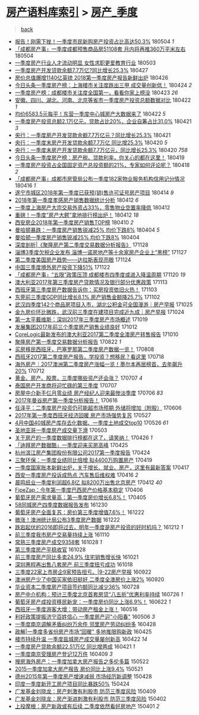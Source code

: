 [房产语料库索引](../../README.md)  > [房产_季度](房产_季度.md)
====
> [back](../README.md)

- [报告！刚需下挫！一季度市民新购房产投资占比高达50.3%](http://jkwz.applinzi.com/ittc/7099274288278537223.html#%E6%8A%A5%E5%91%8A%EF%BC%81%E5%88%9A%E9%9C%80%E4%B8%8B%E6%8C%AB%EF%BC%81%E4%B8%80%E5%AD%A3%E5%BA%A6%E5%B8%82%E6%B0%91%E6%96%B0%E8%B4%AD%E6%88%BF%E4%BA%A7%E6%8A%95%E8%B5%84%E5%8D%A0%E6%AF%94%E9%AB%98%E8%BE%BE50.3%25) 180504 *1* 
- [「成都房产事」一季度成都预售商品房51108套 月内将再推360万平米左右](http://jkwz.applinzi.com/ittc/7099253920243385360.html#%E3%80%8C%E6%88%90%E9%83%BD%E6%88%BF%E4%BA%A7%E4%BA%8B%E3%80%8D%E4%B8%80%E5%AD%A3%E5%BA%A6%E6%88%90%E9%83%BD%E9%A2%84%E5%94%AE%E5%95%86%E5%93%81%E6%88%BF51108%E5%A5%97+%E6%9C%88%E5%86%85%E5%B0%86%E5%86%8D%E6%8E%A8360%E4%B8%87%E5%B9%B3%E7%B1%B3%E5%B7%A6%E5%8F%B3) 180504  
- [一季度房产行业人才流动明显 女性求职更爱教育行业](http://jkwz.applinzi.com/ittc/7098838803441779729.html#%E4%B8%80%E5%AD%A3%E5%BA%A6%E6%88%BF%E4%BA%A7%E8%A1%8C%E4%B8%9A%E4%BA%BA%E6%89%8D%E6%B5%81%E5%8A%A8%E6%98%8E%E6%98%BE+%E5%A5%B3%E6%80%A7%E6%B1%82%E8%81%8C%E6%9B%B4%E7%88%B1%E6%95%99%E8%82%B2%E8%A1%8C%E4%B8%9A) 180503  
- [一季度房产开发贷款余额7.7万亿?同比增长25.3%](http://jkwz.applinzi.com/ittc/7096627554926724106.html#%E4%B8%80%E5%AD%A3%E5%BA%A6%E6%88%BF%E4%BA%A7%E5%BC%80%E5%8F%91%E8%B4%B7%E6%AC%BE%E4%BD%99%E9%A2%9D7.7%E4%B8%87%E4%BA%BF%3F%E5%90%8C%E6%AF%94%E5%A2%9E%E9%95%BF25.3%25) 180427  
- [房价总值爆增1140亿英镑 2018第一季度房产报告新鲜出炉](http://jkwz.applinzi.com/ittc/7096028236989596689.html#%E6%88%BF%E4%BB%B7%E6%80%BB%E5%80%BC%E7%88%86%E5%A2%9E1140%E4%BA%BF%E8%8B%B1%E9%95%91+2018%E7%AC%AC%E4%B8%80%E5%AD%A3%E5%BA%A6%E6%88%BF%E4%BA%A7%E6%8A%A5%E5%91%8A%E6%96%B0%E9%B2%9C%E5%87%BA%E7%82%89) 180426  
- [今日头条一季度房产榜：上海楼市关注度跌出三甲 成交量创新低！](http://jkwz.applinzi.com/ittc/7095619773847307274.html#%E4%BB%8A%E6%97%A5%E5%A4%B4%E6%9D%A1%E4%B8%80%E5%AD%A3%E5%BA%A6%E6%88%BF%E4%BA%A7%E6%A6%9C%EF%BC%9A%E4%B8%8A%E6%B5%B7%E6%A5%BC%E5%B8%82%E5%85%B3%E6%B3%A8%E5%BA%A6%E8%B7%8C%E5%87%BA%E4%B8%89%E7%94%B2+%E6%88%90%E4%BA%A4%E9%87%8F%E5%88%9B%E6%96%B0%E4%BD%8E%EF%BC%81) 180424 *2* 
- [一季度房产榜：成都楼市关注度全国第一，看看你家上榜没](http://jkwz.applinzi.com/ittc/7095133171433866257.html#%E4%B8%80%E5%AD%A3%E5%BA%A6%E6%88%BF%E4%BA%A7%E6%A6%9C%EF%BC%9A%E6%88%90%E9%83%BD%E6%A5%BC%E5%B8%82%E5%85%B3%E6%B3%A8%E5%BA%A6%E5%85%A8%E5%9B%BD%E7%AC%AC%E4%B8%80%EF%BC%8C%E7%9C%8B%E7%9C%8B%E4%BD%A0%E5%AE%B6%E4%B8%8A%E6%A6%9C%E6%B2%A1) 180423 *26* 
- [安徽、四川、湖北、河南、北京等省市一季度房产投资总额数据对比](http://jkwz.applinzi.com/ittc/7094826320435610630.html#%E5%AE%89%E5%BE%BD%E3%80%81%E5%9B%9B%E5%B7%9D%E3%80%81%E6%B9%96%E5%8C%97%E3%80%81%E6%B2%B3%E5%8D%97%E3%80%81%E5%8C%97%E4%BA%AC%E7%AD%89%E7%9C%81%E5%B8%82%E4%B8%80%E5%AD%A3%E5%BA%A6%E6%88%BF%E4%BA%A7%E6%8A%95%E8%B5%84%E6%80%BB%E9%A2%9D%E6%95%B0%E6%8D%AE%E5%AF%B9%E6%AF%94) 180422 *1* 
- [均价6583.5元每平！东营一季度中心城房产大数据来了](http://jkwz.applinzi.com/ittc/7094713792913212427.html#%E5%9D%87%E4%BB%B76583.5%E5%85%83%E6%AF%8F%E5%B9%B3%EF%BC%81%E4%B8%9C%E8%90%A5%E4%B8%80%E5%AD%A3%E5%BA%A6%E4%B8%AD%E5%BF%83%E5%9F%8E%E6%88%BF%E4%BA%A7%E5%A4%A7%E6%95%B0%E6%8D%AE%E6%9D%A5%E4%BA%86) 180422 *5* 
- [一季度房产投资总额2.1万亿元，贷款占比20%，企业自筹占比31.0%](http://jkwz.applinzi.com/ittc/7094514379179688967.html#%E4%B8%80%E5%AD%A3%E5%BA%A6%E6%88%BF%E4%BA%A7%E6%8A%95%E8%B5%84%E6%80%BB%E9%A2%9D2.1%E4%B8%87%E4%BA%BF%E5%85%83%EF%BC%8C%E8%B4%B7%E6%AC%BE%E5%8D%A0%E6%AF%9420%25%EF%BC%8C%E4%BC%81%E4%B8%9A%E8%87%AA%E7%AD%B9%E5%8D%A0%E6%AF%9431.0%25) 180421 *3* 
- [央行：一季度房产开发贷款余额7.7万亿元？同比增长25.3%](http://jkwz.applinzi.com/ittc/7094316137615721488.html#%E5%A4%AE%E8%A1%8C%EF%BC%9A%E4%B8%80%E5%AD%A3%E5%BA%A6%E6%88%BF%E4%BA%A7%E5%BC%80%E5%8F%91%E8%B4%B7%E6%AC%BE%E4%BD%99%E9%A2%9D7.7%E4%B8%87%E4%BA%BF%E5%85%83%EF%BC%9F%E5%90%8C%E6%AF%94%E5%A2%9E%E9%95%BF25.3%25) 180421  
- [央行：一季度末房产开发贷款余额7.7万亿 同比增25.3%](http://jkwz.applinzi.com/ittc/7094107105227441168.html#%E5%A4%AE%E8%A1%8C%EF%BC%9A%E4%B8%80%E5%AD%A3%E5%BA%A6%E6%9C%AB%E6%88%BF%E4%BA%A7%E5%BC%80%E5%8F%91%E8%B4%B7%E6%AC%BE%E4%BD%99%E9%A2%9D7.7%E4%B8%87%E4%BA%BF+%E5%90%8C%E6%AF%94%E5%A2%9E25.3%25) 180420 *5* 
- [央行：一季度末房产开发贷款余额7.7万亿元，同比增长25.3%](http://jkwz.applinzi.com/ittc/7094093028962862090.html#%E5%A4%AE%E8%A1%8C%EF%BC%9A%E4%B8%80%E5%AD%A3%E5%BA%A6%E6%9C%AB%E6%88%BF%E4%BA%A7%E5%BC%80%E5%8F%91%E8%B4%B7%E6%AC%BE%E4%BD%99%E9%A2%9D7.7%E4%B8%87%E4%BA%BF%E5%85%83%EF%BC%8C%E5%90%8C%E6%AF%94%E5%A2%9E%E9%95%BF25.3%25) 180420 *758* 
- [今日头条一季度房产榜：房产税、贷款利率，你关心的都在这里！](http://jkwz.applinzi.com/ittc/7093400309303084039.html#%E4%BB%8A%E6%97%A5%E5%A4%B4%E6%9D%A1%E4%B8%80%E5%AD%A3%E5%BA%A6%E6%88%BF%E4%BA%A7%E6%A6%9C%EF%BC%9A%E6%88%BF%E4%BA%A7%E7%A8%8E%E3%80%81%E8%B4%B7%E6%AC%BE%E5%88%A9%E7%8E%87%EF%BC%8C%E4%BD%A0%E5%85%B3%E5%BF%83%E7%9A%84%E9%83%BD%E5%9C%A8%E8%BF%99%E9%87%8C%EF%BC%81) 180419  
- [一季度房产投资占全国固定资产总投资额的21%，专家如何评论呢？](http://jkwz.applinzi.com/ittc/7093303498831823889.html#%E4%B8%80%E5%AD%A3%E5%BA%A6%E6%88%BF%E4%BA%A7%E6%8A%95%E8%B5%84%E5%8D%A0%E5%85%A8%E5%9B%BD%E5%9B%BA%E5%AE%9A%E8%B5%84%E4%BA%A7%E6%80%BB%E6%8A%95%E8%B5%84%E9%A2%9D%E7%9A%8421%25%EF%BC%8C%E4%B8%93%E5%AE%B6%E5%A6%82%E4%BD%95%E8%AF%84%E8%AE%BA%E5%91%A2%EF%BC%9F) 180418 *2* 
- [「成都房产事」成都市房管局公布一季度182家物业服务机构信用记分情况](http://jkwz.applinzi.com/ittc/7092505863569015815.html#%E3%80%8C%E6%88%90%E9%83%BD%E6%88%BF%E4%BA%A7%E4%BA%8B%E3%80%8D%E6%88%90%E9%83%BD%E5%B8%82%E6%88%BF%E7%AE%A1%E5%B1%80%E5%85%AC%E5%B8%83%E4%B8%80%E5%AD%A3%E5%BA%A6182%E5%AE%B6%E7%89%A9%E4%B8%9A%E6%9C%8D%E5%8A%A1%E6%9C%BA%E6%9E%84%E4%BF%A1%E7%94%A8%E8%AE%B0%E5%88%86%E6%83%85%E5%86%B5) 180416 *1* 
- [遂宁市城区2018年第一季度已获预(销)售许可证号房产项目](http://jkwz.applinzi.com/ittc/7091879622306432006.html#%E9%81%82%E5%AE%81%E5%B8%82%E5%9F%8E%E5%8C%BA2018%E5%B9%B4%E7%AC%AC%E4%B8%80%E5%AD%A3%E5%BA%A6%E5%B7%B2%E8%8E%B7%E9%A2%84%28%E9%94%80%29%E5%94%AE%E8%AE%B8%E5%8F%AF%E8%AF%81%E5%8F%B7%E6%88%BF%E4%BA%A7%E9%A1%B9%E7%9B%AE) 180414 *9* 
- [2018年第一季度孝感房产销售数据统计分析](http://jkwz.applinzi.com/ittc/7091113801414083601.html#2018%E5%B9%B4%E7%AC%AC%E4%B8%80%E5%AD%A3%E5%BA%A6%E5%AD%9D%E6%84%9F%E6%88%BF%E4%BA%A7%E9%94%80%E5%94%AE%E6%95%B0%E6%8D%AE%E7%BB%9F%E8%AE%A1%E5%88%86%E6%9E%90) 180412 *6* 
- [一季度上海房产大宗交易外资占33%，零售物业空置率降低](http://jkwz.applinzi.com/ittc/7091100356279010311.html#%E4%B8%80%E5%AD%A3%E5%BA%A6%E4%B8%8A%E6%B5%B7%E6%88%BF%E4%BA%A7%E5%A4%A7%E5%AE%97%E4%BA%A4%E6%98%93%E5%A4%96%E8%B5%84%E5%8D%A033%25%EF%BC%8C%E9%9B%B6%E5%94%AE%E7%89%A9%E4%B8%9A%E7%A9%BA%E7%BD%AE%E7%8E%87%E9%99%8D%E4%BD%8E) 180412  
- [重磅！一季度“房产大鳄”拿地排行榜出炉！](http://jkwz.applinzi.com/ittc/7090912507583792144.html#%E9%87%8D%E7%A3%85%EF%BC%81%E4%B8%80%E5%AD%A3%E5%BA%A6%E2%80%9C%E6%88%BF%E4%BA%A7%E5%A4%A7%E9%B3%84%E2%80%9D%E6%8B%BF%E5%9C%B0%E6%8E%92%E8%A1%8C%E6%A6%9C%E5%87%BA%E7%82%89%EF%BC%81) 180412 *18* 
- [西安房企2018年第一季度房产销售TOP榜](http://jkwz.applinzi.com/ittc/7090297750413640710.html#%E8%A5%BF%E5%AE%89%E6%88%BF%E4%BC%812018%E5%B9%B4%E7%AC%AC%E4%B8%80%E5%AD%A3%E5%BA%A6%E6%88%BF%E4%BA%A7%E9%94%80%E5%94%AETOP%E6%A6%9C) 180410 *2* 
- [曼哈顿暴跌：一季度房产销售锐减25% 均价下跌8%](http://jkwz.applinzi.com/ittc/7088195437490340880.html#%E6%9B%BC%E5%93%88%E9%A1%BF%E6%9A%B4%E8%B7%8C%EF%BC%9A%E4%B8%80%E5%AD%A3%E5%BA%A6%E6%88%BF%E4%BA%A7%E9%94%80%E5%94%AE%E9%94%90%E5%87%8F25%25+%E5%9D%87%E4%BB%B7%E4%B8%8B%E8%B7%8C8%25) 180404 *5* 
- [曼哈顿一季度房产销售锐减25% 均价下跌8%](http://jkwz.applinzi.com/ittc/7088131315004343307.html#%E6%9B%BC%E5%93%88%E9%A1%BF%E4%B8%80%E5%AD%A3%E5%BA%A6%E6%88%BF%E4%BA%A7%E9%94%80%E5%94%AE%E9%94%90%E5%87%8F25%25+%E5%9D%87%E4%BB%B7%E4%B8%8B%E8%B7%8C8%25) 180404  
- [深度剖析|《聚隆房产第二季度交易数据分析报告》](http://jkwz.applinzi.com/ittc/7041027237762040849.html#%E6%B7%B1%E5%BA%A6%E5%89%96%E6%9E%90%7C%E3%80%8A%E8%81%9A%E9%9A%86%E6%88%BF%E4%BA%A7%E7%AC%AC%E4%BA%8C%E5%AD%A3%E5%BA%A6%E4%BA%A4%E6%98%93%E6%95%B0%E6%8D%AE%E5%88%86%E6%9E%90%E6%8A%A5%E5%91%8A%E3%80%8B) 171128  
- [淄博3季度欠税企业发布 淄博一诺房地产等十余家房产企业上“黑榜”](http://jkwz.applinzi.com/ittc/7040631498095461392.html#%E6%B7%84%E5%8D%9A3%E5%AD%A3%E5%BA%A6%E6%AC%A0%E7%A8%8E%E4%BC%81%E4%B8%9A%E5%8F%91%E5%B8%83+%E6%B7%84%E5%8D%9A%E4%B8%80%E8%AF%BA%E6%88%BF%E5%9C%B0%E4%BA%A7%E7%AD%89%E5%8D%81%E4%BD%99%E5%AE%B6%E6%88%BF%E4%BA%A7%E4%BC%81%E4%B8%9A%E4%B8%8A%E2%80%9C%E9%BB%91%E6%A6%9C%E2%80%9D) 171127  
- [第二季度美国房产趋势——达拉斯表现亮眼](http://jkwz.applinzi.com/ittc/7039514657432273937.html#%E7%AC%AC%E4%BA%8C%E5%AD%A3%E5%BA%A6%E7%BE%8E%E5%9B%BD%E6%88%BF%E4%BA%A7%E8%B6%8B%E5%8A%BF%E2%80%94%E2%80%94%E8%BE%BE%E6%8B%89%E6%96%AF%E8%A1%A8%E7%8E%B0%E4%BA%AE%E7%9C%BC) 171124  
- [中国三季度境外房产投资下降51%](http://jkwz.applinzi.com/ittc/7038703131901297681.html#%E4%B8%AD%E5%9B%BD%E4%B8%89%E5%AD%A3%E5%BA%A6%E5%A2%83%E5%A4%96%E6%88%BF%E4%BA%A7%E6%8A%95%E8%B5%84%E4%B8%8B%E9%99%8D51%25) 171122  
- [「成都房产事」“五限”政策压顶 成都楼市四季度或进入降温周期](http://jkwz.applinzi.com/ittc/7037967578083886097.html#%E3%80%8C%E6%88%90%E9%83%BD%E6%88%BF%E4%BA%A7%E4%BA%8B%E3%80%8D%E2%80%9C%E4%BA%94%E9%99%90%E2%80%9D%E6%94%BF%E7%AD%96%E5%8E%8B%E9%A1%B6+%E6%88%90%E9%83%BD%E6%A5%BC%E5%B8%82%E5%9B%9B%E5%AD%A3%E5%BA%A6%E6%88%96%E8%BF%9B%E5%85%A5%E9%99%8D%E6%B8%A9%E5%91%A8%E6%9C%9F) 171120 *19* 
- [澳大利亚2017年第三季度房产贷款情况及银行部分优惠政策](http://jkwz.applinzi.com/ittc/7035364959339414545.html#%E6%BE%B3%E5%A4%A7%E5%88%A9%E4%BA%9A2017%E5%B9%B4%E7%AC%AC%E4%B8%89%E5%AD%A3%E5%BA%A6%E6%88%BF%E4%BA%A7%E8%B4%B7%E6%AC%BE%E6%83%85%E5%86%B5%E5%8F%8A%E9%93%B6%E8%A1%8C%E9%83%A8%E5%88%86%E4%BC%98%E6%83%A0%E6%94%BF%E7%AD%96) 171113  
- [西班牙第三季度房产数据告诉你：买房投资依旧火热！](http://jkwz.applinzi.com/ittc/7031746154063201296.html#%E8%A5%BF%E7%8F%AD%E7%89%99%E7%AC%AC%E4%B8%89%E5%AD%A3%E5%BA%A6%E6%88%BF%E4%BA%A7%E6%95%B0%E6%8D%AE%E5%91%8A%E8%AF%89%E4%BD%A0%EF%BC%9A%E4%B9%B0%E6%88%BF%E6%8A%95%E8%B5%84%E4%BE%9D%E6%97%A7%E7%81%AB%E7%83%AD%EF%BC%81) 171103  
- [东莞前三季度GDP同比增长8.1% 房产销售金额降25.7%](http://jkwz.applinzi.com/ittc/7031344277383283728.html#%E4%B8%9C%E8%8E%9E%E5%89%8D%E4%B8%89%E5%AD%A3%E5%BA%A6GDP%E5%90%8C%E6%AF%94%E5%A2%9E%E9%95%BF8.1%25+%E6%88%BF%E4%BA%A7%E9%94%80%E5%94%AE%E9%87%91%E9%A2%9D%E9%99%8D25.7%25) 171102  
- [武汉四季度142个商品房项目入市，湖北公积金可全国漫游｜房产早报](http://jkwz.applinzi.com/ittc/7028290765103563793.html#%E6%AD%A6%E6%B1%89%E5%9B%9B%E5%AD%A3%E5%BA%A6142%E4%B8%AA%E5%95%86%E5%93%81%E6%88%BF%E9%A1%B9%E7%9B%AE%E5%85%A5%E5%B8%82%EF%BC%8C%E6%B9%96%E5%8C%97%E5%85%AC%E7%A7%AF%E9%87%91%E5%8F%AF%E5%85%A8%E5%9B%BD%E6%BC%AB%E6%B8%B8%EF%BD%9C%E6%88%BF%E4%BA%A7%E6%97%A9%E6%8A%A5) 171025  
- [金九房价环比微跌，武汉前三季度在建项目完成近九成｜房产早报](http://jkwz.applinzi.com/ittc/7027918761720546320.html#%E9%87%91%E4%B9%9D%E6%88%BF%E4%BB%B7%E7%8E%AF%E6%AF%94%E5%BE%AE%E8%B7%8C%EF%BC%8C%E6%AD%A6%E6%B1%89%E5%89%8D%E4%B8%89%E5%AD%A3%E5%BA%A6%E5%9C%A8%E5%BB%BA%E9%A1%B9%E7%9B%AE%E5%AE%8C%E6%88%90%E8%BF%91%E4%B9%9D%E6%88%90%EF%BD%9C%E6%88%BF%E4%BA%A7%E6%97%A9%E6%8A%A5) 171024  
- [第一太平戴维斯：深圳2017年三季度房产市场概述](http://jkwz.applinzi.com/ittc/7026252524070372369.html#%E7%AC%AC%E4%B8%80%E5%A4%AA%E5%B9%B3%E6%88%B4%E7%BB%B4%E6%96%AF%EF%BC%9A%E6%B7%B1%E5%9C%B32017%E5%B9%B4%E4%B8%89%E5%AD%A3%E5%BA%A6%E6%88%BF%E4%BA%A7%E5%B8%82%E5%9C%BA%E6%A6%82%E8%BF%B0) 171019  
- [发展集团2017年前三个季度房产销售业绩良好](http://jkwz.applinzi.com/ittc/7023498773051999249.html#%E5%8F%91%E5%B1%95%E9%9B%86%E5%9B%A22017%E5%B9%B4%E5%89%8D%E4%B8%89%E4%B8%AA%E5%AD%A3%E5%BA%A6%E6%88%BF%E4%BA%A7%E9%94%80%E5%94%AE%E4%B8%9A%E7%BB%A9%E8%89%AF%E5%A5%BD) 171012  
- [CoreLogic最新发布的澳大利亚2017第二季度全澳房产转售报告](http://jkwz.applinzi.com/ittc/7022742184632255504.html#CoreLogic%E6%9C%80%E6%96%B0%E5%8F%91%E5%B8%83%E7%9A%84%E6%BE%B3%E5%A4%A7%E5%88%A9%E4%BA%9A2017%E7%AC%AC%E4%BA%8C%E5%AD%A3%E5%BA%A6%E5%85%A8%E6%BE%B3%E6%88%BF%E4%BA%A7%E8%BD%AC%E5%94%AE%E6%8A%A5%E5%91%8A) 171010  
- [聚隆房产第一季度交易数据分析报告](http://jkwz.applinzi.com/ittc/6990178814708417552.html#%E8%81%9A%E9%9A%86%E6%88%BF%E4%BA%A7%E7%AC%AC%E4%B8%80%E5%AD%A3%E5%BA%A6%E4%BA%A4%E6%98%93%E6%95%B0%E6%8D%AE%E5%88%86%E6%9E%90%E6%8A%A5%E5%91%8A) 170822 *1* 
- [买房移民西班牙，巴塞罗那第二季度房产数据一览！](http://jkwz.applinzi.com/ittc/6999382257700439056.html#%E4%B9%B0%E6%88%BF%E7%A7%BB%E6%B0%91%E8%A5%BF%E7%8F%AD%E7%89%99%EF%BC%8C%E5%B7%B4%E5%A1%9E%E7%BD%97%E9%82%A3%E7%AC%AC%E4%BA%8C%E5%AD%A3%E5%BA%A6%E6%88%BF%E4%BA%A7%E6%95%B0%E6%8D%AE%E4%B8%80%E8%A7%88%EF%BC%81) 170808  
- [西班牙2017第二季度房产报告，学投资？想移民？看这里](http://jkwz.applinzi.com/ittc/6991586927760114705.html#%E8%A5%BF%E7%8F%AD%E7%89%992017%E7%AC%AC%E4%BA%8C%E5%AD%A3%E5%BA%A6%E6%88%BF%E4%BA%A7%E6%8A%A5%E5%91%8A%EF%BC%8C%E5%AD%A6%E6%8A%95%E8%B5%84%EF%BC%9F%E6%83%B3%E7%A7%BB%E6%B0%91%EF%BC%9F%E7%9C%8B%E8%BF%99%E9%87%8C) 170718  
- [海外房产｜2017澳洲第二季度房产涨幅一览！墨尔本再居榜首，去年飙升20%](http://jkwz.applinzi.com/ittc/6989336721198941201.html#%E6%B5%B7%E5%A4%96%E6%88%BF%E4%BA%A7%EF%BD%9C2017%E6%BE%B3%E6%B4%B2%E7%AC%AC%E4%BA%8C%E5%AD%A3%E5%BA%A6%E6%88%BF%E4%BA%A7%E6%B6%A8%E5%B9%85%E4%B8%80%E8%A7%88%EF%BC%81%E5%A2%A8%E5%B0%94%E6%9C%AC%E5%86%8D%E5%B1%85%E6%A6%9C%E9%A6%96%EF%BC%8C%E5%8E%BB%E5%B9%B4%E9%A3%99%E5%8D%8720%25) 170712  
- [黄金、房产、股票，三季度哪些资产还会涨？](http://jkwz.applinzi.com/ittc/6987624247634428944.html#%E9%BB%84%E9%87%91%E3%80%81%E6%88%BF%E4%BA%A7%E3%80%81%E8%82%A1%E7%A5%A8%EF%BC%8C%E4%B8%89%E5%AD%A3%E5%BA%A6%E5%93%AA%E4%BA%9B%E8%B5%84%E4%BA%A7%E8%BF%98%E4%BC%9A%E6%B6%A8%EF%BC%9F) 170707 *4* 
- [泰国房产开发商将迎忙碌的第三季度](http://jkwz.applinzi.com/ittc/6987504981081850885.html#%E6%B3%B0%E5%9B%BD%E6%88%BF%E4%BA%A7%E5%BC%80%E5%8F%91%E5%95%86%E5%B0%86%E8%BF%8E%E5%BF%99%E7%A2%8C%E7%9A%84%E7%AC%AC%E4%B8%89%E5%AD%A3%E5%BA%A6) 170707  
- [房屋中介新手仨月零业绩 房产经纪人迎来最惨淡季度](http://jkwz.applinzi.com/ittc/6987135430469092356.html#%E6%88%BF%E5%B1%8B%E4%B8%AD%E4%BB%8B%E6%96%B0%E6%89%8B%E4%BB%A8%E6%9C%88%E9%9B%B6%E4%B8%9A%E7%BB%A9+%E6%88%BF%E4%BA%A7%E7%BB%8F%E7%BA%AA%E4%BA%BA%E8%BF%8E%E6%9D%A5%E6%9C%80%E6%83%A8%E6%B7%A1%E5%AD%A3%E5%BA%A6) 170706 *83* 
- [2017年曼谷房产第一季度分析报告！](http://jkwz.applinzi.com/ittc/6979896271941665796.html#2017%E5%B9%B4%E6%9B%BC%E8%B0%B7%E6%88%BF%E4%BA%A7%E7%AC%AC%E4%B8%80%E5%AD%A3%E5%BA%A6%E5%88%86%E6%9E%90%E6%8A%A5%E5%91%8A%EF%BC%81) 170616  
- [任泽平：二季度房产投资仍可能超市场预期 外储将增加（附股）](http://jkwz.applinzi.com/ittc/6976128713962816516.html#%E4%BB%BB%E6%B3%BD%E5%B9%B3%EF%BC%9A%E4%BA%8C%E5%AD%A3%E5%BA%A6%E6%88%BF%E4%BA%A7%E6%8A%95%E8%B5%84%E4%BB%8D%E5%8F%AF%E8%83%BD%E8%B6%85%E5%B8%82%E5%9C%BA%E9%A2%84%E6%9C%9F+%E5%A4%96%E5%82%A8%E5%B0%86%E5%A2%9E%E5%8A%A0%EF%BC%88%E9%99%84%E8%82%A1%EF%BC%89) 170606  
- [2017年第一季度西班牙经济回暖 房产市场强势复苏](http://jkwz.applinzi.com/ittc/6972351754380248068.html#2017%E5%B9%B4%E7%AC%AC%E4%B8%80%E5%AD%A3%E5%BA%A6%E8%A5%BF%E7%8F%AD%E7%89%99%E7%BB%8F%E6%B5%8E%E5%9B%9E%E6%9A%96+%E6%88%BF%E4%BA%A7%E5%B8%82%E5%9C%BA%E5%BC%BA%E5%8A%BF%E5%A4%8D%E8%8B%8F) 170527  
- [4月中国40城房产库存去化数据、一季度土地成交top10](http://jkwz.applinzi.com/ittc/6972053831759168516.html#4%E6%9C%88%E4%B8%AD%E5%9B%BD40%E5%9F%8E%E6%88%BF%E4%BA%A7%E5%BA%93%E5%AD%98%E5%8E%BB%E5%8C%96%E6%95%B0%E6%8D%AE%E3%80%81%E4%B8%80%E5%AD%A3%E5%BA%A6%E5%9C%9F%E5%9C%B0%E6%88%90%E4%BA%A4top10) 170526 *61* 
- [圣地亚哥一季度房产成交量下滑](http://jkwz.applinzi.com/ittc/6963429229852099589.html#%E5%9C%A3%E5%9C%B0%E4%BA%9A%E5%93%A5%E4%B8%80%E5%AD%A3%E5%BA%A6%E6%88%BF%E4%BA%A7%E6%88%90%E4%BA%A4%E9%87%8F%E4%B8%8B%E6%BB%91) 170503  
- [关于房产的一季度数据排行榜都在这了，请笑纳！](http://jkwz.applinzi.com/ittc/6960898011256325125.html#%E5%85%B3%E4%BA%8E%E6%88%BF%E4%BA%A7%E7%9A%84%E4%B8%80%E5%AD%A3%E5%BA%A6%E6%95%B0%E6%8D%AE%E6%8E%92%E8%A1%8C%E6%A6%9C%E9%83%BD%E5%9C%A8%E8%BF%99%E4%BA%86%EF%BC%8C%E8%AF%B7%E7%AC%91%E7%BA%B3%EF%BC%81) 170426 *1* 
- [「迪拜房产数据酷」一季度迎来买房高峰](http://jkwz.applinzi.com/ittc/6960109692922627076.html#%E3%80%8C%E8%BF%AA%E6%8B%9C%E6%88%BF%E4%BA%A7%E6%95%B0%E6%8D%AE%E9%85%B7%E3%80%8D%E4%B8%80%E5%AD%A3%E5%BA%A6%E8%BF%8E%E6%9D%A5%E4%B9%B0%E6%88%BF%E9%AB%98%E5%B3%B0) 170425  
- [杭州滨江房产集团股份有限公司2017第一季度报告](http://jkwz.applinzi.com/ittc/6959949621718680580.html#%E6%9D%AD%E5%B7%9E%E6%BB%A8%E6%B1%9F%E6%88%BF%E4%BA%A7%E9%9B%86%E5%9B%A2%E8%82%A1%E4%BB%BD%E6%9C%89%E9%99%90%E5%85%AC%E5%8F%B82017%E7%AC%AC%E4%B8%80%E5%AD%A3%E5%BA%A6%E6%8A%A5%E5%91%8A) 170424  
- [三聚环保：一季度业绩同比倍增 拟4400万购置房产](http://jkwz.applinzi.com/ittc/6958293601615348740.html#%E4%B8%89%E8%81%9A%E7%8E%AF%E4%BF%9D%EF%BC%9A%E4%B8%80%E5%AD%A3%E5%BA%A6%E4%B8%9A%E7%BB%A9%E5%90%8C%E6%AF%94%E5%80%8D%E5%A2%9E+%E6%8B%9F4400%E4%B8%87%E8%B4%AD%E7%BD%AE%E6%88%BF%E4%BA%A7) 170419  
- [一季度国家账本新鲜出炉，关于增长、就业、房产，这里有最新答案](http://jkwz.applinzi.com/ittc/6957496755783468036.html#%E4%B8%80%E5%AD%A3%E5%BA%A6%E5%9B%BD%E5%AE%B6%E8%B4%A6%E6%9C%AC%E6%96%B0%E9%B2%9C%E5%87%BA%E7%82%89%EF%BC%8C%E5%85%B3%E4%BA%8E%E5%A2%9E%E9%95%BF%E3%80%81%E5%B0%B1%E4%B8%9A%E3%80%81%E6%88%BF%E4%BA%A7%EF%BC%8C%E8%BF%99%E9%87%8C%E6%9C%89%E6%9C%80%E6%96%B0%E7%AD%94%E6%A1%88) 170417  
- [西安一季度房产投诉成热点 汽车售后维权难](http://jkwz.applinzi.com/ittc/6956986716643656708.html#%E8%A5%BF%E5%AE%89%E4%B8%80%E5%AD%A3%E5%BA%A6%E6%88%BF%E4%BA%A7%E6%8A%95%E8%AF%89%E6%88%90%E7%83%AD%E7%82%B9+%E6%B1%BD%E8%BD%A6%E5%94%AE%E5%90%8E%E7%BB%B4%E6%9D%83%E9%9A%BE) 170416 *2* 
- [晨鸣纸业一季度利润超6.8亿 拟8200万出售北京房产](http://jkwz.applinzi.com/ittc/6955605429714420741.html#%E6%99%A8%E9%B8%A3%E7%BA%B8%E4%B8%9A%E4%B8%80%E5%AD%A3%E5%BA%A6%E5%88%A9%E6%B6%A6%E8%B6%856.8%E4%BA%BF+%E6%8B%9F8200%E4%B8%87%E5%87%BA%E5%94%AE%E5%8C%97%E4%BA%AC%E6%88%BF%E4%BA%A7) 170412 *40* 
- [FipeZap：今年第一季度巴西房产价格基本稳定](http://jkwz.applinzi.com/ittc/6953515894478210053.html#FipeZap%EF%BC%9A%E4%BB%8A%E5%B9%B4%E7%AC%AC%E4%B8%80%E5%AD%A3%E5%BA%A6%E5%B7%B4%E8%A5%BF%E6%88%BF%E4%BA%A7%E4%BB%B7%E6%A0%BC%E5%9F%BA%E6%9C%AC%E7%A8%B3%E5%AE%9A) 170406  
- [葡萄牙房产需求量高：第一季度房价增长6.8%！](http://jkwz.applinzi.com/ittc/6953100465528112133.html#%E8%91%A1%E8%90%84%E7%89%99%E6%88%BF%E4%BA%A7%E9%9C%80%E6%B1%82%E9%87%8F%E9%AB%98%EF%BC%9A%E7%AC%AC%E4%B8%80%E5%AD%A3%E5%BA%A6%E6%88%BF%E4%BB%B7%E5%A2%9E%E9%95%BF6.8%25%EF%BC%81) 170405  
- [58同城房产四季度数据报告发布](http://jkwz.applinzi.com/ittc/6917362298317702148.html#58%E5%90%8C%E5%9F%8E%E6%88%BF%E4%BA%A7%E5%9B%9B%E5%AD%A3%E5%BA%A6%E6%95%B0%E6%8D%AE%E6%8A%A5%E5%91%8A%E5%8F%91%E5%B8%83) 161230  
- [葡萄牙房产全面复苏：房价第三季度增值7.6%！](http://jkwz.applinzi.com/ittc/6914504668704408580.html#%E8%91%A1%E8%90%84%E7%89%99%E6%88%BF%E4%BA%A7%E5%85%A8%E9%9D%A2%E5%A4%8D%E8%8B%8F%EF%BC%9A%E6%88%BF%E4%BB%B7%E7%AC%AC%E4%B8%89%E5%AD%A3%E5%BA%A6%E5%A2%9E%E5%80%BC7.6%25%EF%BC%81) 161222  
- [微涨！澳洲统计局公布3季度房产数据](http://jkwz.applinzi.com/ittc/6914379327319049221.html#%E5%BE%AE%E6%B6%A8%EF%BC%81%E6%BE%B3%E6%B4%B2%E7%BB%9F%E8%AE%A1%E5%B1%80%E5%85%AC%E5%B8%833%E5%AD%A3%E5%BA%A6%E6%88%BF%E4%BA%A7%E6%95%B0%E6%8D%AE) 161222  
- [跌宕起伏的2016即将过去，明年一季度是房产投资的好时机吗？](http://jkwz.applinzi.com/ittc/6910672289124582404.html#%E8%B7%8C%E5%AE%95%E8%B5%B7%E4%BC%8F%E7%9A%842016%E5%8D%B3%E5%B0%86%E8%BF%87%E5%8E%BB%EF%BC%8C%E6%98%8E%E5%B9%B4%E4%B8%80%E5%AD%A3%E5%BA%A6%E6%98%AF%E6%88%BF%E4%BA%A7%E6%8A%95%E8%B5%84%E7%9A%84%E5%A5%BD%E6%97%B6%E6%9C%BA%E5%90%97%EF%BC%9F) 161212 *1* 
- [前三季度我市房产交易量持续上涨](http://jkwz.applinzi.com/ittc/6898816013029606404.html#%E5%89%8D%E4%B8%89%E5%AD%A3%E5%BA%A6%E6%88%91%E5%B8%82%E6%88%BF%E4%BA%A7%E4%BA%A4%E6%98%93%E9%87%8F%E6%8C%81%E7%BB%AD%E4%B8%8A%E6%B6%A8) 161110  
- [常熟三季度房产成交9358套](http://jkwz.applinzi.com/ittc/6893975004370174980.html#%E5%B8%B8%E7%86%9F%E4%B8%89%E5%AD%A3%E5%BA%A6%E6%88%BF%E4%BA%A7%E6%88%90%E4%BA%A49358%E5%A5%97) 161028 *1* 
- [第三季度房产平稳收官](http://jkwz.applinzi.com/ittc/6893972287656559621.html#%E7%AC%AC%E4%B8%89%E5%AD%A3%E5%BA%A6%E6%88%BF%E4%BA%A7%E5%B9%B3%E7%A8%B3%E6%94%B6%E5%AE%98) 161028  
- [前三季度房产同比多卖24.9% 住宅销售增长快](http://jkwz.applinzi.com/ittc/6891354242035483652.html#%E5%89%8D%E4%B8%89%E5%AD%A3%E5%BA%A6%E6%88%BF%E4%BA%A7%E5%90%8C%E6%AF%94%E5%A4%9A%E5%8D%9624.9%25+%E4%BD%8F%E5%AE%85%E9%94%80%E5%94%AE%E5%A2%9E%E9%95%BF%E5%BF%AB) 161021  
- [深圳惠程再出售八套房产 前三季度扭亏成功](http://jkwz.applinzi.com/ittc/6890386510930510852.html#%E6%B7%B1%E5%9C%B3%E6%83%A0%E7%A8%8B%E5%86%8D%E5%87%BA%E5%94%AE%E5%85%AB%E5%A5%97%E6%88%BF%E4%BA%A7+%E5%89%8D%E4%B8%89%E5%AD%A3%E5%BA%A6%E6%89%AD%E4%BA%8F%E6%88%90%E5%8A%9F) 161018  
- [三季度22家上市房企9家预告扭亏。|9-22房产早报](http://jkwz.applinzi.com/ittc/6880595832214127620.html#%E4%B8%89%E5%AD%A3%E5%BA%A622%E5%AE%B6%E4%B8%8A%E5%B8%82%E6%88%BF%E4%BC%819%E5%AE%B6%E9%A2%84%E5%91%8A%E6%89%AD%E4%BA%8F%E3%80%82%7C9-22%E6%88%BF%E4%BA%A7%E6%97%A9%E6%8A%A5) 160922  
- [澳洲房产少了中国买家依旧挺好 二季度全澳房价上涨2%](http://jkwz.applinzi.com/ittc/6879968256055575557.html#%E6%BE%B3%E6%B4%B2%E6%88%BF%E4%BA%A7%E5%B0%91%E4%BA%86%E4%B8%AD%E5%9B%BD%E4%B9%B0%E5%AE%B6%E4%BE%9D%E6%97%A7%E6%8C%BA%E5%A5%BD+%E4%BA%8C%E5%AD%A3%E5%BA%A6%E5%85%A8%E6%BE%B3%E6%88%BF%E4%BB%B7%E4%B8%8A%E6%B6%A82%25) 160920  
- [华业资本二季度房产项目签约额同比减少36%](http://jkwz.applinzi.com/ittc/6860009041979507716.html#%E5%8D%8E%E4%B8%9A%E8%B5%84%E6%9C%AC%E4%BA%8C%E5%AD%A3%E5%BA%A6%E6%88%BF%E4%BA%A7%E9%A1%B9%E7%9B%AE%E7%AD%BE%E7%BA%A6%E9%A2%9D%E5%90%8C%E6%AF%94%E5%87%8F%E5%B0%9136%25) 160728  
- [房产中介机构：预计三季度北京首套房贷“八五折”优惠利率持续](http://jkwz.applinzi.com/ittc/6859090712985076741.html#%E6%88%BF%E4%BA%A7%E4%B8%AD%E4%BB%8B%E6%9C%BA%E6%9E%84%EF%BC%9A%E9%A2%84%E8%AE%A1%E4%B8%89%E5%AD%A3%E5%BA%A6%E5%8C%97%E4%BA%AC%E9%A6%96%E5%A5%97%E6%88%BF%E8%B4%B7%E2%80%9C%E5%85%AB%E4%BA%94%E6%8A%98%E2%80%9D%E4%BC%98%E6%83%A0%E5%88%A9%E7%8E%87%E6%8C%81%E7%BB%AD) 160726 *1* 
- [葡萄牙房产成投资移民新宠：一季度房价同比上涨6.9%！](http://jkwz.applinzi.com/ittc/6846593245416784901.html#%E8%91%A1%E8%90%84%E7%89%99%E6%88%BF%E4%BA%A7%E6%88%90%E6%8A%95%E8%B5%84%E7%A7%BB%E6%B0%91%E6%96%B0%E5%AE%A0%EF%BC%9A%E4%B8%80%E5%AD%A3%E5%BA%A6%E6%88%BF%E4%BB%B7%E5%90%8C%E6%AF%94%E4%B8%8A%E6%B6%A86.9%25%EF%BC%81) 160622 *1* 
- [西班牙一季度游客大增：带动房产租金上涨！](http://jkwz.applinzi.com/ittc/6832868312455054340.html#%E8%A5%BF%E7%8F%AD%E7%89%99%E4%B8%80%E5%AD%A3%E5%BA%A6%E6%B8%B8%E5%AE%A2%E5%A4%A7%E5%A2%9E%EF%BC%9A%E5%B8%A6%E5%8A%A8%E6%88%BF%E4%BA%A7%E7%A7%9F%E9%87%91%E4%B8%8A%E6%B6%A8%EF%BC%81) 160516  
- [利好政策提振济宁百姓信心 一季度房产迎&quot;小阳春&quot;](http://jkwz.applinzi.com/ittc/6829032327841580036.html#%E5%88%A9%E5%A5%BD%E6%94%BF%E7%AD%96%E6%8F%90%E6%8C%AF%E6%B5%8E%E5%AE%81%E7%99%BE%E5%A7%93%E4%BF%A1%E5%BF%83+%E4%B8%80%E5%AD%A3%E5%BA%A6%E6%88%BF%E4%BA%A7%E8%BF%8E%26quot%3B%E5%B0%8F%E9%98%B3%E6%98%A5%26quot%3B) 160506 *3* 
- [一季度南京调解矛盾纠纷万余件 邻里房产劳动纠纷多](http://jkwz.applinzi.com/ittc/6826194002843796485.html#%E4%B8%80%E5%AD%A3%E5%BA%A6%E5%8D%97%E4%BA%AC%E8%B0%83%E8%A7%A3%E7%9F%9B%E7%9B%BE%E7%BA%A0%E7%BA%B7%E4%B8%87%E4%BD%99%E4%BB%B6+%E9%82%BB%E9%87%8C%E6%88%BF%E4%BA%A7%E5%8A%B3%E5%8A%A8%E7%BA%A0%E7%BA%B7%E5%A4%9A) 160428  
- [政解|一季度多省份房产市场“回暖” 多地推限购新政](http://jkwz.applinzi.com/ittc/6825099266108163077.html#%E6%94%BF%E8%A7%A3%7C%E4%B8%80%E5%AD%A3%E5%BA%A6%E5%A4%9A%E7%9C%81%E4%BB%BD%E6%88%BF%E4%BA%A7%E5%B8%82%E5%9C%BA%E2%80%9C%E5%9B%9E%E6%9A%96%E2%80%9D+%E5%A4%9A%E5%9C%B0%E6%8E%A8%E9%99%90%E8%B4%AD%E6%96%B0%E6%94%BF) 160425  
- [楼市持续升温 一季度盐城房产成交量屡创新高](http://jkwz.applinzi.com/ittc/6823838404345070597.html#%E6%A5%BC%E5%B8%82%E6%8C%81%E7%BB%AD%E5%8D%87%E6%B8%A9+%E4%B8%80%E5%AD%A3%E5%BA%A6%E7%9B%90%E5%9F%8E%E6%88%BF%E4%BA%A7%E6%88%90%E4%BA%A4%E9%87%8F%E5%B1%A1%E5%88%9B%E6%96%B0%E9%AB%98) 160422 *14* 
- [一季度房产贷款余额22.51万亿 同比增两成](http://jkwz.applinzi.com/ittc/6823469063019709444.html#%E4%B8%80%E5%AD%A3%E5%BA%A6%E6%88%BF%E4%BA%A7%E8%B4%B7%E6%AC%BE%E4%BD%99%E9%A2%9D22.51%E4%B8%87%E4%BA%BF+%E5%90%8C%E6%AF%94%E5%A2%9E%E4%B8%A4%E6%88%90) 160421 *1* 
- [一季度南京受理房产登记12万件](http://jkwz.applinzi.com/ittc/6818971341763904516.html#%E4%B8%80%E5%AD%A3%E5%BA%A6%E5%8D%97%E4%BA%AC%E5%8F%97%E7%90%86%E6%88%BF%E4%BA%A7%E7%99%BB%E8%AE%B012%E4%B8%87%E4%BB%B6) 160409 *3* 
- [搜房海外房产：一季度加拿大房产报告之多伦多篇](http://jkwz.applinzi.com/ittc/547650611416776703.html#%E6%90%9C%E6%88%BF%E6%B5%B7%E5%A4%96%E6%88%BF%E4%BA%A7%EF%BC%9A%E4%B8%80%E5%AD%A3%E5%BA%A6%E5%8A%A0%E6%8B%BF%E5%A4%A7%E6%88%BF%E4%BA%A7%E6%8A%A5%E5%91%8A%E4%B9%8B%E5%A4%9A%E4%BC%A6%E5%A4%9A%E7%AF%87) 150522  
- [2015一季度加拿大房产报告 房价同比上涨9.4%](http://jkwz.applinzi.com/ittc/547650611413716711.html#2015%E4%B8%80%E5%AD%A3%E5%BA%A6%E5%8A%A0%E6%8B%BF%E5%A4%A7%E6%88%BF%E4%BA%A7%E6%8A%A5%E5%91%8A+%E6%88%BF%E4%BB%B7%E5%90%8C%E6%AF%94%E4%B8%8A%E6%B6%A89.4%25) 150521  
- [德州2015年第一季度房产增速减弱 市场经历新调整](http://jkwz.applinzi.com/ittc/547650611408054471.html#%E5%BE%B7%E5%B7%9E2015%E5%B9%B4%E7%AC%AC%E4%B8%80%E5%AD%A3%E5%BA%A6%E6%88%BF%E4%BA%A7%E5%A2%9E%E9%80%9F%E5%87%8F%E5%BC%B1+%E5%B8%82%E5%9C%BA%E7%BB%8F%E5%8E%86%E6%96%B0%E8%B0%83%E6%95%B4) 150428  
- [印度一季度新开工房产项目同比暴跌50%](http://jkwz.applinzi.com/ittc/547650611408955688.html#%E5%8D%B0%E5%BA%A6%E4%B8%80%E5%AD%A3%E5%BA%A6%E6%96%B0%E5%BC%80%E5%B7%A5%E6%88%BF%E4%BA%A7%E9%A1%B9%E7%9B%AE%E5%90%8C%E6%AF%94%E6%9A%B4%E8%B7%8C50%25) 150424  
- [广发基金刘晓龙：房产刺激有利股市 防范三季度风险](http://jkwz.applinzi.com/ittc/547650611402801285.html#%E5%B9%BF%E5%8F%91%E5%9F%BA%E9%87%91%E5%88%98%E6%99%93%E9%BE%99%EF%BC%9A%E6%88%BF%E4%BA%A7%E5%88%BA%E6%BF%80%E6%9C%89%E5%88%A9%E8%82%A1%E5%B8%82+%E9%98%B2%E8%8C%83%E4%B8%89%E5%AD%A3%E5%BA%A6%E9%A3%8E%E9%99%A9) 150409  
- [广发基金刘晓龙：房产渐进刺激有利股市 防范三季度风险](http://jkwz.applinzi.com/ittc/547650611402346955.html#%E5%B9%BF%E5%8F%91%E5%9F%BA%E9%87%91%E5%88%98%E6%99%93%E9%BE%99%EF%BC%9A%E6%88%BF%E4%BA%A7%E6%B8%90%E8%BF%9B%E5%88%BA%E6%BF%80%E6%9C%89%E5%88%A9%E8%82%A1%E5%B8%82+%E9%98%B2%E8%8C%83%E4%B8%89%E5%AD%A3%E5%BA%A6%E9%A3%8E%E9%99%A9) 150402  
- [上投摩根：房产新政或有后续 二季度依然看好房地产](http://jkwz.applinzi.com/ittc/547650611404035214.html#%E4%B8%8A%E6%8A%95%E6%91%A9%E6%A0%B9%EF%BC%9A%E6%88%BF%E4%BA%A7%E6%96%B0%E6%94%BF%E6%88%96%E6%9C%89%E5%90%8E%E7%BB%AD+%E4%BA%8C%E5%AD%A3%E5%BA%A6%E4%BE%9D%E7%84%B6%E7%9C%8B%E5%A5%BD%E6%88%BF%E5%9C%B0%E4%BA%A7) 150401 *2* 
